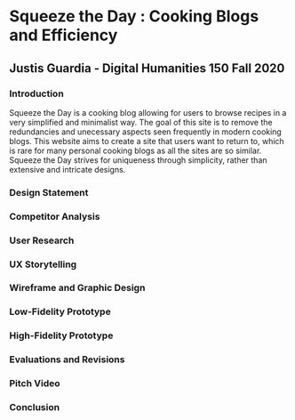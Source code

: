# Squeeze the Day : Cooking Blogs and Efficiency
## Justis Guardia - Digital Humanities 150 Fall 2020

### Introduction
Squeeze the Day is a cooking blog allowing for users to browse recipes in a very simplified and minimalist way. The goal of this site is to remove the redundancies and unecessary aspects seen frequently in modern cooking blogs. This website aims to create a site that users want to return to, which is rare for many personal cooking blogs as all the sites are so similar. Squeeze the Day strives for uniqueness through simplicity, rather than extensive and intricate designs.

### Design Statement


### Competitor Analysis


### User Research


### UX Storytelling


### Wireframe and Graphic Design


### Low-Fidelity Prototype


### High-Fidelity Prototype


### Evaluations and Revisions


### Pitch Video


### Conclusion
